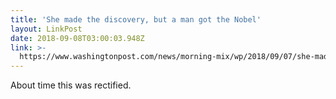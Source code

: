 ```yaml
---
title: 'She made the discovery, but a man got the Nobel'
layout: LinkPost
date: 2018-09-08T03:00:03.948Z
link: >-
  https://www.washingtonpost.com/news/morning-mix/wp/2018/09/07/she-made-the-discovery-but-a-man-got-the-nobel-a-half-century-later-shes-won-a-3-million-prize/?utm_medium=email&utm_source=nextdraft&utm_term=.ededd2f5050f
---
```

About time this was rectified.
